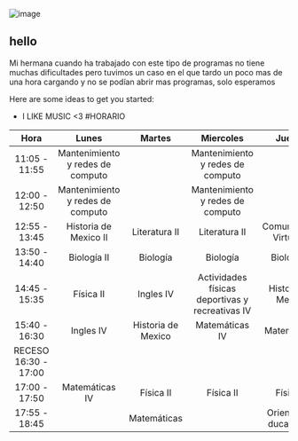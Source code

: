 ![image](https://user-images.githubusercontent.com/113820547/218565665-fb237c5d-6f9b-4764-b351-4999b80ca08b.png)

## **hello**

Mi hermana cuando ha trabajado con este tipo de programas no tiene muchas dificultades pero tuvimos un caso en el que tardo un poco mas de una hora cargando y no se podían abrir mas programas, solo esperamos 

Here are some ideas to get you started:

-  I LIKE MUSIC <3
#HORARIO


|       **Hora**       |             **Lunes**             |     **Martes**     |                   **Miercoles**                  |        **Jueves**       |      **Viernes**      |
|:--------------------:|:---------------------------------:|:------------------:|:------------------------------------------------:|:-----------------------:|:---------------------:|
|     11:05 - 11:55    | Mantenimiento y redes  de computo |                    |         Mantenimiento y redes  de computo        |                         |                       |
|     12:00 - 12:50    | Mantenimiento y redes  de computo |                    |         Mantenimiento y redes  de computo        |                         | Comunidades Virtuales |
|     12:55 - 13:45    |       Historia de Mexico II       |    Literatura II   |                   Literatura II                  |  Comunidades Virtuales  | Comunidades Virtuales |
|     13:50 - 14:40    |            Biología II            |      Biología      |                     Biología                     |       Biología II       |     Literatura II     |
|     14:45 - 15:35    |             Física II             |      Ingles IV     | Actividades físicas deportivas y  recreativas IV |    Historia de Mexico   |     Matemáticas IV    |
|     15:40 - 16:30    |             Ingles IV             | Historia de Mexico |                  Matemáticas IV                  |       Matemáticas       |       Ingles IV       |
| RECESO 16:30 - 17:00 |                                   |                    |                                                  |                         |                       |
|     17:00 - 17:50    |           Matemáticas IV          |      Física II     |                     Física II                    |        Física II        |       Física II       |
|     17:55 - 18:45    |                                   |     Matemáticas    |                                                  | Orientación ducativa IV |                       |
